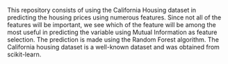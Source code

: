 This repository consists of using the California Housing dataset in predicting the housing prices using numerous features. Since not all of the features will be important, we see which of the feature will be among the most useful in predicting the variable using Mutual Information as feature selection. The prediction is made using the Random Forest algorithm.
The California housing dataset is a well-known dataset and was obtained from scikit-learn.
